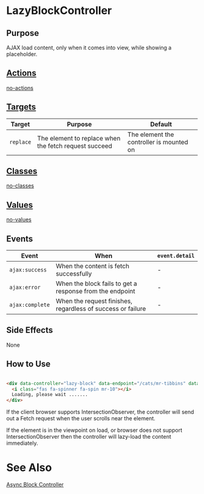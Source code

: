 # LazyBlockController

## Purpose

AJAX load content, only when it comes into view, while showing a placeholder.

## [Actions](https://stimulus.hotwire.dev/reference/actions)

[no-actions](../_partials/no-actions.md ':include')

## [Targets](https://stimulus.hotwire.dev/reference/targets)

| Target | Purpose | Default |
| --- | --- | --- |
| `replace` | The element to replace when the fetch request succeed | The element the controller is mounted on |

## [Classes](https://stimulus.hotwire.dev/reference/classes)

[no-classes](../_partials/no-classes.md ':include')

## [Values](https://stimulus.hotwire.dev/reference/values)

[no-values](../_partials/no-values.md ':include')

## Events

| Event | When | `event.detail` |
| --- | --- |--- |
|`ajax:success` | When the content is fetch successfully | -
|`ajax:error` | When the block fails to get a response from the endpoint | - |
|`ajax:complete` | When the request finishes, regardless of success or failure | - |

## Side Effects

None

## How to Use

```html

<div data-controller="lazy-block" data-endpoint="/cats/mr-tibbins" data-lazy-block-target="replace">
  <i class="fas fa-spinner fa-spin mr-10"></i>
  Loading, please wait .......
</div>
```

If the client browser supports IntersectionObserver, the controller will send out a Fetch request when the user scrolls near the element.

If the element is in the viewpoint on load, or browser does not support IntersectionObserver then the controller will lazy-load the content immediately.

# See Also

[Async Block Controller](./controllers/async_block_controller.md) 
